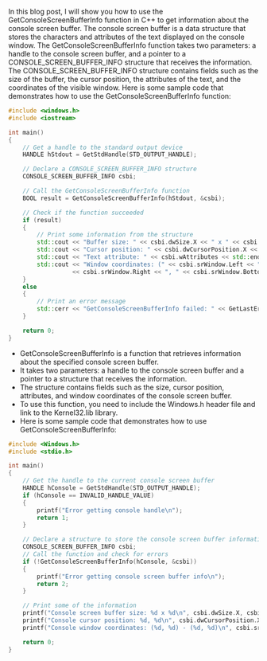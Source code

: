 In this blog post, I will show you how to use the GetConsoleScreenBufferInfo function in C++ to get information about the console screen buffer. The console screen buffer is a data structure that stores the characters and attributes of the text displayed on the console window. The GetConsoleScreenBufferInfo function takes two parameters: a handle to the console screen buffer, and a pointer to a CONSOLE_SCREEN_BUFFER_INFO structure that receives the information. The CONSOLE_SCREEN_BUFFER_INFO structure contains fields such as the size of the buffer, the cursor position, the attributes of the text, and the coordinates of the visible window. Here is some sample code that demonstrates how to use the GetConsoleScreenBufferInfo function:

```cpp
#include <windows.h>
#include <iostream>

int main()
{
    // Get a handle to the standard output device
    HANDLE hStdout = GetStdHandle(STD_OUTPUT_HANDLE);

    // Declare a CONSOLE_SCREEN_BUFFER_INFO structure
    CONSOLE_SCREEN_BUFFER_INFO csbi;

    // Call the GetConsoleScreenBufferInfo function
    BOOL result = GetConsoleScreenBufferInfo(hStdout, &csbi);

    // Check if the function succeeded
    if (result)
    {
        // Print some information from the structure
        std::cout << "Buffer size: " << csbi.dwSize.X << " x " << csbi.dwSize.Y << std::endl;
        std::cout << "Cursor position: " << csbi.dwCursorPosition.X << ", " << csbi.dwCursorPosition.Y << std::endl;
        std::cout << "Text attribute: " << csbi.wAttributes << std::endl;
        std::cout << "Window coordinates: (" << csbi.srWindow.Left << ", " << csbi.srWindow.Top << ") - (" 
                  << csbi.srWindow.Right << ", " << csbi.srWindow.Bottom << ")" << std::endl;
    }
    else
    {
        // Print an error message
        std::cerr << "GetConsoleScreenBufferInfo failed: " << GetLastError() << std::endl;
    }

    return 0;
}
```

- GetConsoleScreenBufferInfo is a function that retrieves information about the specified console screen buffer.
- It takes two parameters: a handle to the console screen buffer and a pointer to a structure that receives the information.
- The structure contains fields such as the size, cursor position, attributes, and window coordinates of the console screen buffer.
- To use this function, you need to include the Windows.h header file and link to the Kernel32.lib library.
- Here is some sample code that demonstrates how to use GetConsoleScreenBufferInfo:

```cpp
#include <Windows.h>
#include <stdio.h>

int main()
{
    // Get the handle to the current console screen buffer
    HANDLE hConsole = GetStdHandle(STD_OUTPUT_HANDLE);
    if (hConsole == INVALID_HANDLE_VALUE)
    {
        printf("Error getting console handle\n");
        return 1;
    }

    // Declare a structure to store the console screen buffer information
    CONSOLE_SCREEN_BUFFER_INFO csbi;
    // Call the function and check for errors
    if (!GetConsoleScreenBufferInfo(hConsole, &csbi))
    {
        printf("Error getting console screen buffer info\n");
        return 2;
    }

    // Print some of the information
    printf("Console screen buffer size: %d x %d\n", csbi.dwSize.X, csbi.dwSize.Y);
    printf("Console cursor position: %d, %d\n", csbi.dwCursorPosition.X, csbi.dwCursorPosition.Y);
    printf("Console window coordinates: (%d, %d) - (%d, %d)\n", csbi.srWindow.Left, csbi.srWindow.Top, csbi.srWindow.Right, csbi.srWindow.Bottom);

    return 0;
}
```

